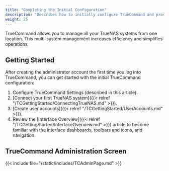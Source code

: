 ```yaml
---
title: "Completing the Initial Configuration"
description: "Describes how to initially configure TrueCommand and provides information on the Administration screen to add certificates, licenses, configure LDAP, SSL, and alert settings."
weight: 25
---
```


TrueCommand allows you to manage all your TrueNAS systems from one location. This multi-system management increases efficiency and simplifies operations.

## Getting Started
After creating the administrator account the first time you log into TrueCommand, you can get started with the initial TrueCommand configuration:

1. Configure TrueCommand Settings (described in this article).
2. [Connect your first TrueNAS system]({{< relref "/TCGettingStarted/ConnectingTrueNAS.md" >}}).
3. [Create user accounts]({{< relref "/TCGettingStarted/UserAccounts.md" >}}).
4. Review the [Interface Overview]({{< relref "/TCGettingStarted/InterfaceOverview.md" >}}) article to become familiar with the interface dashboards, toolbars and icons, and navigation.

## TrueCommand Administration Screen

{{< include file="/static/includes/TCAdminPage.md" >}}
